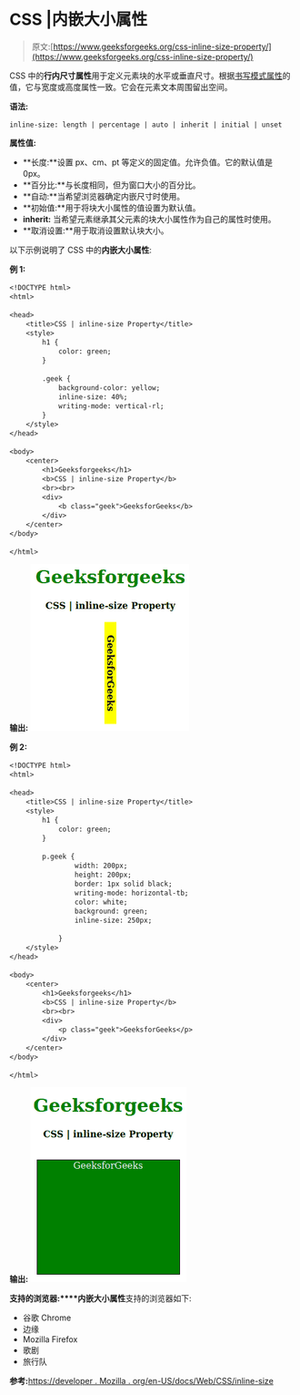 # CSS |内嵌大小属性

> 原文:[https://www.geeksforgeeks.org/css-inline-size-property/](https://www.geeksforgeeks.org/css-inline-size-property/)

CSS 中的**行内尺寸属性**用于定义元素块的水平或垂直尺寸。根据[书写模式属性](https://www.geeksforgeeks.org/css-writing-mode-property/)的值，它与宽度或高度属性一致。它会在元素文本周围留出空间。

**语法:**

```
inline-size: length | percentage | auto | inherit | initial | unset
```

**属性值:**

*   **长度:**设置 px、cm、pt 等定义的固定值。允许负值。它的默认值是 0px。
*   **百分比:**与长度相同，但为窗口大小的百分比。
*   **自动:**当希望浏览器确定内嵌尺寸时使用。
*   **初始值:**用于将块大小属性的值设置为默认值。
*   **inherit:** 当希望元素继承其父元素的块大小属性作为自己的属性时使用。
*   **取消设置:**用于取消设置默认块大小。

以下示例说明了 CSS 中的**内嵌大小属性**:

**例 1:**

```
<!DOCTYPE html>
<html>

<head>
    <title>CSS | inline-size Property</title>
    <style>
        h1 {
            color: green;
        }

        .geek {
            background-color: yellow;
            inline-size: 40%;
            writing-mode: vertical-rl;
        }
    </style>
</head>

<body>
    <center>
        <h1>Geeksforgeeks</h1>
        <b>CSS | inline-size Property</b>
        <br><br>
        <div>
            <b class="geek">GeeksforGeeks</b>
        </div>
    </center>
</body>

</html>
```

**输出:**
![](img/cb4bf52c15955362ac441104d6b7834c.png)

**例 2:**

```
<!DOCTYPE html>
<html>

<head>
    <title>CSS | inline-size Property</title>
    <style>
        h1 {
            color: green;
        }

        p.geek { 
                width: 200px; 
                height: 200px; 
                border: 1px solid black; 
                writing-mode: horizontal-tb; 
                color: white; 
                background: green; 
                inline-size: 250px;

            } 
    </style>
</head>

<body>
    <center>
        <h1>Geeksforgeeks</h1>
        <b>CSS | inline-size Property</b>
        <br><br>
        <div>
            <p class="geek">GeeksforGeeks</p>
        </div>
    </center>
</body>

</html>                    
```

**输出:**
![](img/799e03ba2ab375b86b2ce089ce6299ec.png)

**支持的浏览器:****内嵌大小属性**支持的浏览器如下:

*   谷歌 Chrome
*   边缘
*   Mozilla Firefox
*   歌剧
*   旅行队

**参考:**[https://developer . Mozilla . org/en-US/docs/Web/CSS/inline-size](https://developer.mozilla.org/en-US/docs/Web/CSS/inline-size)